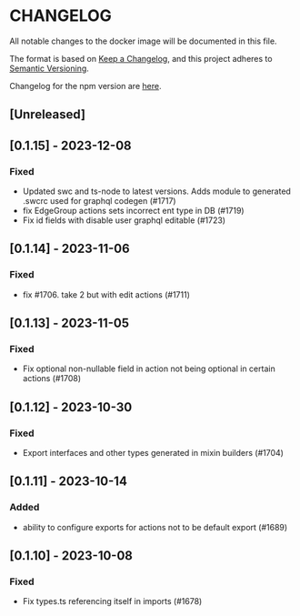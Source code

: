 # CHANGELOG

All notable changes to the docker image will be documented in this file.

The format is based on [Keep a Changelog](https://keepachangelog.com/en/1.0.0/),
and this project adheres to [Semantic Versioning](https://semver.org/spec/v2.0.0.html).

Changelog for the npm version are [here](/CHANGELOG.md).

## [Unreleased]

## [0.1.15] - 2023-12-08

### Fixed

- Updated swc and ts-node to latest versions. Adds module to generated .swcrc used for graphql codegen (#1717)
- fix EdgeGroup actions sets incorrect ent type in DB (#1719)
- Fix id fields with disable user graphql editable (#1723)

## [0.1.14] - 2023-11-06

### Fixed

- fix #1706. take 2 but with edit actions (#1711)

## [0.1.13] - 2023-11-05

### Fixed

- Fix optional non-nullable field in action not being optional in certain actions (#1708)

## [0.1.12] - 2023-10-30

### Fixed

- Export interfaces and other types generated in mixin builders (#1704)

## [0.1.11] - 2023-10-14

### Added

- ability to configure exports for actions not to be default export (#1689)

## [0.1.10] - 2023-10-08

### Fixed

- Fix types.ts referencing itself in imports (#1678)
